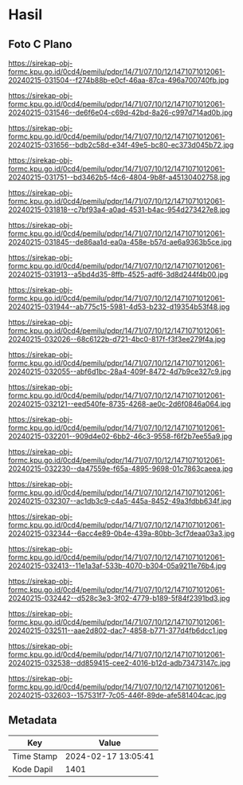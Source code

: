 # Hasil

## Foto C Plano

https://sirekap-obj-formc.kpu.go.id/0cd4/pemilu/pdpr/14/71/07/10/12/1471071012061-20240215-031504--f274b88b-e0cf-46aa-87ca-496a700740fb.jpg

https://sirekap-obj-formc.kpu.go.id/0cd4/pemilu/pdpr/14/71/07/10/12/1471071012061-20240215-031546--de6f6e04-c69d-42bd-8a26-c997d714ad0b.jpg

https://sirekap-obj-formc.kpu.go.id/0cd4/pemilu/pdpr/14/71/07/10/12/1471071012061-20240215-031656--bdb2c58d-e34f-49e5-bc80-ec373d045b72.jpg

https://sirekap-obj-formc.kpu.go.id/0cd4/pemilu/pdpr/14/71/07/10/12/1471071012061-20240215-031751--bd3462b5-f4c6-4804-9b8f-a45130402758.jpg

https://sirekap-obj-formc.kpu.go.id/0cd4/pemilu/pdpr/14/71/07/10/12/1471071012061-20240215-031818--c7bf93a4-a0ad-4531-b4ac-954d273427e8.jpg

https://sirekap-obj-formc.kpu.go.id/0cd4/pemilu/pdpr/14/71/07/10/12/1471071012061-20240215-031845--de86aa1d-ea0a-458e-b57d-ae6a9363b5ce.jpg

https://sirekap-obj-formc.kpu.go.id/0cd4/pemilu/pdpr/14/71/07/10/12/1471071012061-20240215-031913--a5bd4d35-8ffb-4525-adf6-3d8d244f4b00.jpg

https://sirekap-obj-formc.kpu.go.id/0cd4/pemilu/pdpr/14/71/07/10/12/1471071012061-20240215-031944--ab775c15-5981-4d53-b232-d19354b53f48.jpg

https://sirekap-obj-formc.kpu.go.id/0cd4/pemilu/pdpr/14/71/07/10/12/1471071012061-20240215-032026--68c6122b-d721-4bc0-817f-f3f3ee279f4a.jpg

https://sirekap-obj-formc.kpu.go.id/0cd4/pemilu/pdpr/14/71/07/10/12/1471071012061-20240215-032055--abf6d1bc-28a4-409f-8472-4d7b9ce327c9.jpg

https://sirekap-obj-formc.kpu.go.id/0cd4/pemilu/pdpr/14/71/07/10/12/1471071012061-20240215-032121--eed540fe-8735-4268-ae0c-2d6f0846a064.jpg

https://sirekap-obj-formc.kpu.go.id/0cd4/pemilu/pdpr/14/71/07/10/12/1471071012061-20240215-032201--909d4e02-6bb2-46c3-9558-f6f2b7ee55a9.jpg

https://sirekap-obj-formc.kpu.go.id/0cd4/pemilu/pdpr/14/71/07/10/12/1471071012061-20240215-032230--da47559e-f65a-4895-9698-01c7863caeea.jpg

https://sirekap-obj-formc.kpu.go.id/0cd4/pemilu/pdpr/14/71/07/10/12/1471071012061-20240215-032307--ac1db3c9-c4a5-445a-8452-49a3fdbb634f.jpg

https://sirekap-obj-formc.kpu.go.id/0cd4/pemilu/pdpr/14/71/07/10/12/1471071012061-20240215-032344--6acc4e89-0b4e-439a-80bb-3cf7deaa03a3.jpg

https://sirekap-obj-formc.kpu.go.id/0cd4/pemilu/pdpr/14/71/07/10/12/1471071012061-20240215-032413--11e1a3af-533b-4070-b304-05a9211e76b4.jpg

https://sirekap-obj-formc.kpu.go.id/0cd4/pemilu/pdpr/14/71/07/10/12/1471071012061-20240215-032442--d528c3e3-3f02-4779-b189-5f84f2391bd3.jpg

https://sirekap-obj-formc.kpu.go.id/0cd4/pemilu/pdpr/14/71/07/10/12/1471071012061-20240215-032511--aae2d802-dac7-4858-b771-377d4fb6dcc1.jpg

https://sirekap-obj-formc.kpu.go.id/0cd4/pemilu/pdpr/14/71/07/10/12/1471071012061-20240215-032538--dd859415-cee2-4016-b12d-adb73473147c.jpg

https://sirekap-obj-formc.kpu.go.id/0cd4/pemilu/pdpr/14/71/07/10/12/1471071012061-20240215-032603--157531f7-7c05-446f-89de-afe581404cac.jpg


## Metadata

| Key        | Value               |
| ---------- | ------------------- |
| Time Stamp | 2024-02-17 13:05:41 |
| Kode Dapil | 1401                |



